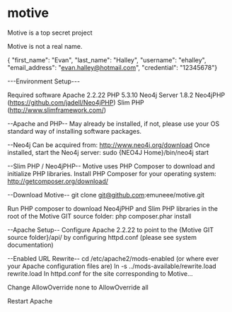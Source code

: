 motive
======

Motive is a top secret project

Motive is not a real name.

{ "first_name": "Evan",
"last_name": "Halley",
"username": "ehalley",
"email_address": "evan.halley@hotmail.com",
"credential": "12345678"}


---Environment Setup---

Required software
Apache 2.2.22
PHP 5.3.10
Neo4j Server 1.8.2
Neo4jPHP (https://github.com/jadell/Neo4jPHP)
Slim PHP (http://www.slimframework.com/)

--Apache and PHP--
May already be installed, if not, please use your OS standard way of installing software packages.

--Neo4j
Can be acquired from: http://www.neo4j.org/download
Once installed, start the Neo4j server: sudo {NEO4J Home}/bin/neo4j start

--Slim PHP / Neo4jPHP--
Motive uses PHP Composer to download and initialize PHP libraries.  Install PHP Composer for your operating system:
http://getcomposer.org/download/

--Download Motive--
git clone git@github.com:emuneee/motive.git

Run PHP composer to download Neo4jPHP and Slim PHP libraries in the root of the Motive GIT source folder:
php composer.phar install

--Apache Setup--
Configure Apache 2.2.22 to point to the {Motive GIT source folder}/api/ by configuring httpd.conf (please see system documentation)

--Enabled URL Rewrite--
cd /etc/apache2/mods-enabled (or where ever your Apache configuration files are)
ln -s ../mods-available/rewrite.load rewrite.load
In httpd.conf for the site corresponding to Motive...

Change AllowOverride none to AllowOverride all

Restart Apache


